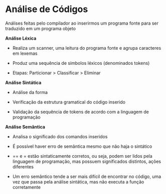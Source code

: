 # Análise de Códigos

Análises feitas pelo compilador ao inserirmos um programa fonte para ser traduzido em um programa objeto

**Análise Léxica**

- Realiza um scanner, uma leitura do programa fonte e agrupa caracteres em lexemas

- Produz uma sequência de símbolos léxicos (denominados tokens)

- Etapas: Particionar > Classificar > Eliminar 

**Análise Sintática**

- Análise da forma

- Verificação da estrutura gramatical do código inserido

- Validação da sequência de tokens de acordo com a linguagem de programação

**Análise Semântica**

- Analisa o significado dos comandos inseridos

- É possível haver erro de semântica mesmo que não haja o sintático

- == e = estão sintaticamente corretos, ou seja, podem ser lidos pela linguagem de programação, mas possuem significados distintos, ações diferentes

- Um erro semântico tende a ser mais difícil de encontrar no código, uma vez que passa pela análise sintática, mas não executa a função corretamente


